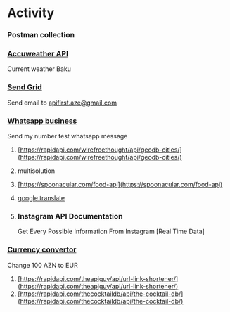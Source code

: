 # Activity

### Postman collection

### [Accuweather API](https://developer.accuweather.com/)

Current weather Baku

### [Send Grid](https://sendgrid.com/)

Send email to apifirst.aze@gmail.com

### [Whatsapp business](https://developers.facebook.com/docs/whatsapp/cloud-api)

Send my number test whatsapp message

1. [https://rapidapi.com/wirefreethought/api/geodb-cities/](https://rapidapi.com/wirefreethought/api/geodb-cities/)
2. multisolution
3. [https://spoonacular.com/food-api](https://spoonacular.com/food-api)
4. [google translate](https://cloud.google.com/docs/authentication/use-cases#google-apis)
5.  ### Instagram API Documentation

    Get Every Possible Information From Instagram \[Real Time Data]

### [Currency convertor](https://apilayer.com/marketplace/exchangerates\_data-api#documentation-tab)

Change 100 AZN to EUR

1. [https://rapidapi.com/theapiguy/api/url-link-shortener/](https://rapidapi.com/theapiguy/api/url-link-shortener/)
2. [https://rapidapi.com/thecocktaildb/api/the-cocktail-db/](https://rapidapi.com/thecocktaildb/api/the-cocktail-db/)
